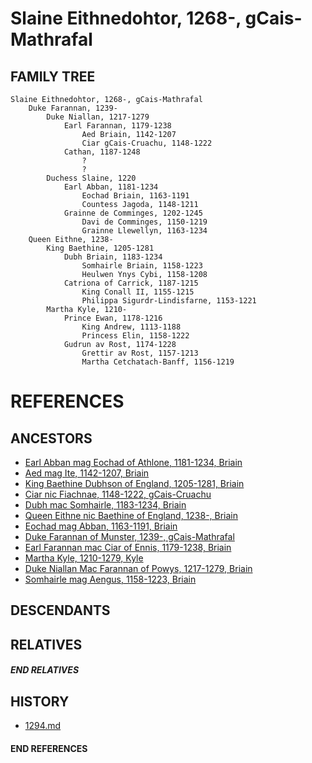 # Slaine Eithnedohtor, 1268-, gCais-Mathrafal

## FAMILY TREE
```
Slaine Eithnedohtor, 1268-, gCais-Mathrafal
    Duke Farannan, 1239-
        Duke Niallan, 1217-1279
            Earl Farannan, 1179-1238
                Aed Briain, 1142-1207
                Ciar gCais-Cruachu, 1148-1222
            Cathan, 1187-1248
                ?
                ?
        Duchess Slaine, 1220
            Earl Abban, 1181-1234
                Eochad Briain, 1163-1191
                Countess Jagoda, 1148-1211
            Grainne de Comminges, 1202-1245
                Davi de Comminges, 1150-1219
                Grainne Llewellyn, 1163-1234
    Queen Eithne, 1238-
        King Baethine, 1205-1281
            Dubh Briain, 1183-1234
                Somhairle Briain, 1158-1223
                Heulwen Ynys Cybi, 1158-1208
            Catriona of Carrick, 1187-1215
                King Conall II, 1155-1215
                Philippa Sigurdr-Lindisfarne, 1153-1221
        Martha Kyle, 1210-
            Prince Ewan, 1178-1216
                King Andrew, 1113-1188
                Princess Elin, 1158-1222
            Gudrun av Rost, 1174-1228
                Grettir av Rost, 1157-1213
                Martha Cetchatach-Banff, 1156-1219
```


# REFERENCES

## ANCESTORS
* [Earl Abban mag Eochad of Athlone, 1181-1234, Briain](abban_mag_eochad_1181.md)
* [Aed mag Ite, 1142-1207, Briain](aed_mag_ite_1142.md)
* [King Baethine Dubhson of England, 1205-1281, Briain](baethine_dubhson_1205.md)
* [Ciar nic Fiachnae, 1148-1222, gCais-Cruachu](ciar_nic_fiachnae_1148.md)
* [Dubh mac Somhairle, 1183-1234, Briain](dubh_mac_somhairle_1183.md)
* [Queen Eithne nic Baethine of England, 1238-, Briain](eithne_nic_baethine_1238.md)
* [Eochad mag Abban, 1163-1191, Briain](eochad_mag_abban_1163.md)
* [Duke Farannan of Munster, 1239-, gCais-Mathrafal](farannan_1239.md)
* [Earl Farannan mac Ciar of Ennis, 1179-1238, Briain](farannan_mac_ciar_1179.md)
* [Martha Kyle, 1210-1279, Kyle](martha_kyle_1210.md)
* [Duke Niallan Mac Farannan of Powys, 1217-1279, Briain](niallan_mac_farannan_1217.md)
* [Somhairle mag Aengus, 1158-1223, Briain](somhairle_mag_aengus_1158.md)

## DESCENDANTS

## RELATIVES

##### END RELATIVES 
## HISTORY
* [1294.md](../h/1294.md)

#### END REFERENCES

